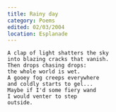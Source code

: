 ```yaml
---
title: Rainy day
category: Poems
edited: 02/03/2004
location: Esplanade
---
```


    A clap of light shatters the sky
    into blazing cracks that vanish.
    Then drops chasing drops:
    the whole world is wet.
    A gooey fog creeps everywhere
    and coldly starts to gel...
    Maybe if I'd some fiery wand
    I would venter to step
    outside.


